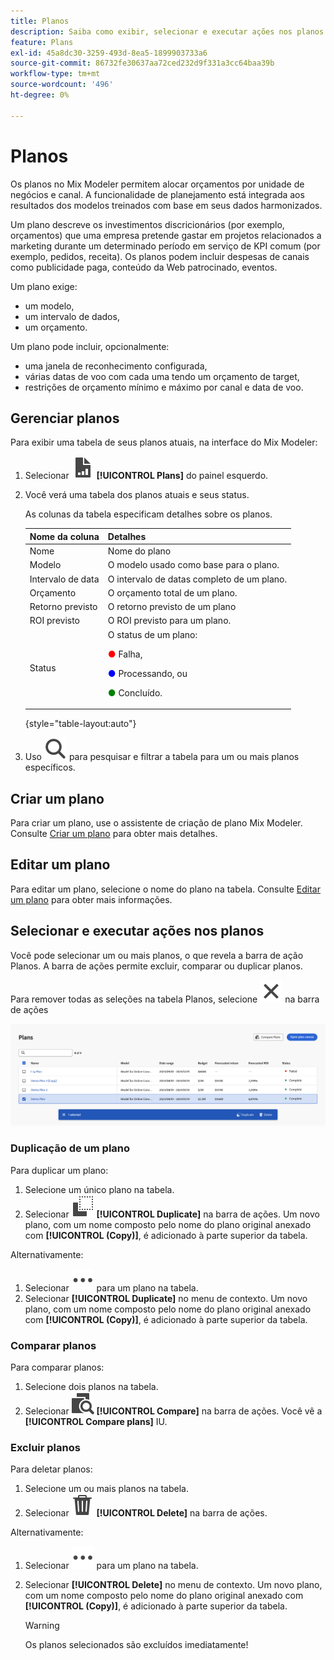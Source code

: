 ```yaml
---
title: Planos
description: Saiba como exibir, selecionar e executar ações nos planos no Mix Modeler.
feature: Plans
exl-id: 45a8dc30-3259-493d-8ea5-1899903733a6
source-git-commit: 86732fe30637aa72ced232d9f331a3cc64baa39b
workflow-type: tm+mt
source-wordcount: '496'
ht-degree: 0%

---
```


# Planos

Os planos no Mix Modeler permitem alocar orçamentos por unidade de negócios e canal. A funcionalidade de planejamento está integrada aos resultados dos modelos treinados com base em seus dados harmonizados.

Um plano descreve os investimentos discricionários (por exemplo, orçamentos) que uma empresa pretende gastar em projetos relacionados a marketing durante um determinado período em serviço de KPI comum (por exemplo, pedidos, receita). Os planos podem incluir despesas de canais como publicidade paga, conteúdo da Web patrocinado, eventos.

Um plano exige:

- um modelo,
- um intervalo de dados,
- um orçamento.

Um plano pode incluir, opcionalmente:

- uma janela de reconhecimento configurada,
- várias datas de voo com cada uma tendo um orçamento de target,
- restrições de orçamento mínimo e máximo por canal e data de voo.


## Gerenciar planos

Para exibir uma tabela de seus planos atuais, na interface do Mix Modeler:

1. Selecionar ![](../assets/icons/FileChart.svg) **[!UICONTROL Plans]** do painel esquerdo.

1. Você verá uma tabela dos planos atuais e seus status.

   As colunas da tabela especificam detalhes sobre os planos.

   | Nome da coluna | Detalhes |
   |---|---|
   | Nome | Nome do plano |
   | Modelo | O modelo usado como base para o plano. |
   | Intervalo de data | O intervalo de datas completo de um plano. |
   | Orçamento | O orçamento total de um plano. |
   | Retorno previsto | O retorno previsto de um plano |
   | ROI previsto | O ROI previsto para um plano. |
   | Status | O status de um plano: <p><span style="color:red">●</span> Falha, <p><span style="color:blue">●</span> Processando, ou <p><span style="color:green">●</span> Concluído. |

   {style="table-layout:auto"}

1. Uso ![Pesquisar](../assets/icons/Search.svg) para pesquisar e filtrar a tabela para um ou mais planos específicos.

## Criar um plano

Para criar um plano, use o assistente de criação de plano Mix Modeler. Consulte [Criar um plano](create.md) para obter mais detalhes.


## Editar um plano

Para editar um plano, selecione o nome do plano na tabela. Consulte [Editar um plano](edit.md) para obter mais informações.


## Selecionar e executar ações nos planos

Você pode selecionar um ou mais planos, o que revela a barra de ação Planos. A barra de ações permite excluir, comparar ou duplicar planos.

Para remover todas as seleções na tabela Planos, selecione ![Fechar](../assets/icons/Close.svg) na barra de ações

![Barra de ação Planos](../assets/plans-action-bar.png)

### Duplicação de um plano

Para duplicar um plano:

1. Selecione um único plano na tabela.
1. Selecionar ![Copiar](../assets/icons/Copy.svg) **[!UICONTROL Duplicate]** na barra de ações. Um novo plano, com um nome composto pelo nome do plano original anexado com **[!UICONTROL (Copy)]**, é adicionado à parte superior da tabela.

Alternativamente:

1. Selecionar ![Mais](../assets/icons/More.svg) para um plano na tabela.
1. Selecionar **[!UICONTROL Duplicate]** no menu de contexto. Um novo plano, com um nome composto pelo nome do plano original anexado com **[!UICONTROL (Copy)]**, é adicionado à parte superior da tabela.

### Comparar planos

Para comparar planos:

1. Selecione dois planos na tabela.
1. Selecionar ![Comparar](../assets/icons/Compare.svg) **[!UICONTROL Compare]** na barra de ações. Você vê a **[!UICONTROL Compare plans]** IU.


### Excluir planos

Para deletar planos:

1. Selecione um ou mais planos na tabela.
1. Selecionar ![Excluir](../assets/icons/Delete.svg) **[!UICONTROL Delete]** na barra de ações.

Alternativamente:

1. Selecionar ![Mais](../assets/icons/More.svg) para um plano na tabela.
1. Selecionar **[!UICONTROL Delete]** no menu de contexto. Um novo plano, com um nome composto pelo nome do plano original anexado com **[!UICONTROL (Copy)]**, é adicionado à parte superior da tabela.

   >[!WARNING]
   >
   >   Os planos selecionados são excluídos imediatamente!
